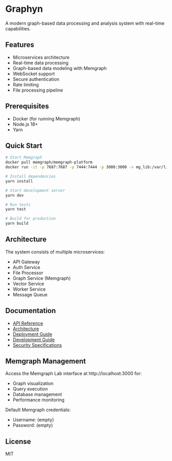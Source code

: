 # Graphyn

A modern graph-based data processing and analysis system with real-time capabilities.

## Features

- Microservices architecture
- Real-time data processing
- Graph-based data modeling with Memgraph
- WebSocket support
- Secure authentication
- Rate limiting
- File processing pipeline

## Prerequisites

- Docker (for running Memgraph)
- Node.js 18+
- Yarn

## Quick Start

```bash
# Start Memgraph
docker pull memgraph/memgraph-platform
docker run -it -p 7687:7687 -p 7444:7444 -p 3000:3000 -v mg_lib:/var/lib/memgraph memgraph/memgraph-platform

# Install dependencies
yarn install

# Start development server
yarn dev

# Run tests
yarn test

# Build for production
yarn build
```

## Architecture

The system consists of multiple microservices:
- API Gateway
- Auth Service
- File Processor
- Graph Service (Memgraph)
- Vector Service
- Worker Service
- Message Queue

## Documentation

- [API Reference](docs/api-reference.md)
- [Architecture](docs/architecture.md)
- [Deployment Guide](docs/deployment-handbook.md)
- [Development Guide](docs/development-guide.md)
- [Security Specifications](docs/security-specifications.md)

## Memgraph Management

Access the Memgraph Lab interface at http://localhost:3000 for:
- Graph visualization
- Query execution
- Database management
- Performance monitoring

Default Memgraph credentials:
- Username: (empty)
- Password: (empty)

## License

MIT 